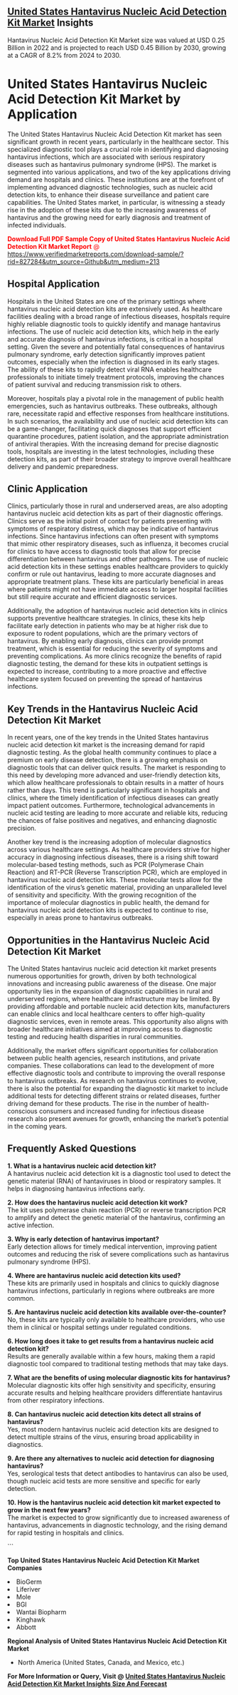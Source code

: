 <h2><a href="https://www.verifiedmarketreports.com/download-sample/?rid=827284&amp;utm_source=Github&amp;utm_medium=213" target="_blank">United States Hantavirus Nucleic Acid Detection Kit Market</a> Insights</h2><p>Hantavirus Nucleic Acid Detection Kit Market size was valued at USD 0.25 Billion in 2022 and is projected to reach USD 0.45 Billion by 2030, growing at a CAGR of 8.2% from 2024 to 2030.</p><p><h1>United States Hantavirus Nucleic Acid Detection Kit Market by Application</h1><p>The United States Hantavirus Nucleic Acid Detection Kit market has seen significant growth in recent years, particularly in the healthcare sector. This specialized diagnostic tool plays a crucial role in identifying and diagnosing hantavirus infections, which are associated with serious respiratory diseases such as hantavirus pulmonary syndrome (HPS). The market is segmented into various applications, and two of the key applications driving demand are hospitals and clinics. These institutions are at the forefront of implementing advanced diagnostic technologies, such as nucleic acid detection kits, to enhance their disease surveillance and patient care capabilities. The United States market, in particular, is witnessing a steady rise in the adoption of these kits due to the increasing awareness of hantavirus and the growing need for early diagnosis and treatment of infected individuals.<p><span class=""><span style="color: #ff0000;"><strong>Download Full PDF Sample Copy of United States Hantavirus Nucleic Acid Detection Kit Market Report</strong> @ </span><a href="https://www.verifiedmarketreports.com/download-sample/?rid=827284&amp;utm_source=Github&amp;utm_medium=213" target="_blank">https://www.verifiedmarketreports.com/download-sample/?rid=827284&amp;utm_source=Github&amp;utm_medium=213</a></span></p></p><h2>Hospital Application</h2><p>Hospitals in the United States are one of the primary settings where hantavirus nucleic acid detection kits are extensively used. As healthcare facilities dealing with a broad range of infectious diseases, hospitals require highly reliable diagnostic tools to quickly identify and manage hantavirus infections. The use of nucleic acid detection kits, which help in the early and accurate diagnosis of hantavirus infections, is critical in a hospital setting. Given the severe and potentially fatal consequences of hantavirus pulmonary syndrome, early detection significantly improves patient outcomes, especially when the infection is diagnosed in its early stages. The ability of these kits to rapidly detect viral RNA enables healthcare professionals to initiate timely treatment protocols, improving the chances of patient survival and reducing transmission risk to others.<p>Moreover, hospitals play a pivotal role in the management of public health emergencies, such as hantavirus outbreaks. These outbreaks, although rare, necessitate rapid and effective responses from healthcare institutions. In such scenarios, the availability and use of nucleic acid detection kits can be a game-changer, facilitating quick diagnoses that support efficient quarantine procedures, patient isolation, and the appropriate administration of antiviral therapies. With the increasing demand for precise diagnostic tools, hospitals are investing in the latest technologies, including these detection kits, as part of their broader strategy to improve overall healthcare delivery and pandemic preparedness.</p><h2>Clinic Application</h2><p>Clinics, particularly those in rural and underserved areas, are also adopting hantavirus nucleic acid detection kits as part of their diagnostic offerings. Clinics serve as the initial point of contact for patients presenting with symptoms of respiratory distress, which may be indicative of hantavirus infections. Since hantavirus infections can often present with symptoms that mimic other respiratory diseases, such as influenza, it becomes crucial for clinics to have access to diagnostic tools that allow for precise differentiation between hantavirus and other pathogens. The use of nucleic acid detection kits in these settings enables healthcare providers to quickly confirm or rule out hantavirus, leading to more accurate diagnoses and appropriate treatment plans. These kits are particularly beneficial in areas where patients might not have immediate access to larger hospital facilities but still require accurate and efficient diagnostic services.<p>Additionally, the adoption of hantavirus nucleic acid detection kits in clinics supports preventive healthcare strategies. In clinics, these kits help facilitate early detection in patients who may be at higher risk due to exposure to rodent populations, which are the primary vectors of hantavirus. By enabling early diagnosis, clinics can provide prompt treatment, which is essential for reducing the severity of symptoms and preventing complications. As more clinics recognize the benefits of rapid diagnostic testing, the demand for these kits in outpatient settings is expected to increase, contributing to a more proactive and effective healthcare system focused on preventing the spread of hantavirus infections.</p><h2>Key Trends in the Hantavirus Nucleic Acid Detection Kit Market</h2><p>In recent years, one of the key trends in the United States hantavirus nucleic acid detection kit market is the increasing demand for rapid diagnostic testing. As the global health community continues to place a premium on early disease detection, there is a growing emphasis on diagnostic tools that can deliver quick results. The market is responding to this need by developing more advanced and user-friendly detection kits, which allow healthcare professionals to obtain results in a matter of hours rather than days. This trend is particularly significant in hospitals and clinics, where the timely identification of infectious diseases can greatly impact patient outcomes. Furthermore, technological advancements in nucleic acid testing are leading to more accurate and reliable kits, reducing the chances of false positives and negatives, and enhancing diagnostic precision.<p>Another key trend is the increasing adoption of molecular diagnostics across various healthcare settings. As healthcare providers strive for higher accuracy in diagnosing infectious diseases, there is a rising shift toward molecular-based testing methods, such as PCR (Polymerase Chain Reaction) and RT-PCR (Reverse Transcription PCR), which are employed in hantavirus nucleic acid detection kits. These molecular tests allow for the identification of the virus’s genetic material, providing an unparalleled level of sensitivity and specificity. With the growing recognition of the importance of molecular diagnostics in public health, the demand for hantavirus nucleic acid detection kits is expected to continue to rise, especially in areas prone to hantavirus outbreaks.</p><h2>Opportunities in the Hantavirus Nucleic Acid Detection Kit Market</h2><p>The United States hantavirus nucleic acid detection kit market presents numerous opportunities for growth, driven by both technological innovations and increasing public awareness of the disease. One major opportunity lies in the expansion of diagnostic capabilities in rural and underserved regions, where healthcare infrastructure may be limited. By providing affordable and portable nucleic acid detection kits, manufacturers can enable clinics and local healthcare centers to offer high-quality diagnostic services, even in remote areas. This opportunity also aligns with broader healthcare initiatives aimed at improving access to diagnostic testing and reducing health disparities in rural communities.</p><p>Additionally, the market offers significant opportunities for collaboration between public health agencies, research institutions, and private companies. These collaborations can lead to the development of more effective diagnostic tools and contribute to improving the overall response to hantavirus outbreaks. As research on hantavirus continues to evolve, there is also the potential for expanding the diagnostic kit market to include additional tests for detecting different strains or related diseases, further driving demand for these products. The rise in the number of health-conscious consumers and increased funding for infectious disease research also present avenues for growth, enhancing the market’s potential in the coming years.</p><h2>Frequently Asked Questions</h2><p><strong>1. What is a hantavirus nucleic acid detection kit?</strong><br>A hantavirus nucleic acid detection kit is a diagnostic tool used to detect the genetic material (RNA) of hantaviruses in blood or respiratory samples. It helps in diagnosing hantavirus infections early.</p><p><strong>2. How does the hantavirus nucleic acid detection kit work?</strong><br>The kit uses polymerase chain reaction (PCR) or reverse transcription PCR to amplify and detect the genetic material of the hantavirus, confirming an active infection.</p><p><strong>3. Why is early detection of hantavirus important?</strong><br>Early detection allows for timely medical intervention, improving patient outcomes and reducing the risk of severe complications such as hantavirus pulmonary syndrome (HPS).</p><p><strong>4. Where are hantavirus nucleic acid detection kits used?</strong><br>These kits are primarily used in hospitals and clinics to quickly diagnose hantavirus infections, particularly in regions where outbreaks are more common.</p><p><strong>5. Are hantavirus nucleic acid detection kits available over-the-counter?</strong><br>No, these kits are typically only available to healthcare providers, who use them in clinical or hospital settings under regulated conditions.</p><p><strong>6. How long does it take to get results from a hantavirus nucleic acid detection kit?</strong><br>Results are generally available within a few hours, making them a rapid diagnostic tool compared to traditional testing methods that may take days.</p><p><strong>7. What are the benefits of using molecular diagnostic kits for hantavirus?</strong><br>Molecular diagnostic kits offer high sensitivity and specificity, ensuring accurate results and helping healthcare providers differentiate hantavirus from other respiratory infections.</p><p><strong>8. Can hantavirus nucleic acid detection kits detect all strains of hantavirus?</strong><br>Yes, most modern hantavirus nucleic acid detection kits are designed to detect multiple strains of the virus, ensuring broad applicability in diagnostics.</p><p><strong>9. Are there any alternatives to nucleic acid detection for diagnosing hantavirus?</strong><br>Yes, serological tests that detect antibodies to hantavirus can also be used, though nucleic acid tests are more sensitive and specific for early detection.</p><p><strong>10. How is the hantavirus nucleic acid detection kit market expected to grow in the next few years?</strong><br>The market is expected to grow significantly due to increased awareness of hantavirus, advancements in diagnostic technology, and the rising demand for rapid testing in hospitals and clinics.</p>```</p><p><strong>Top United States Hantavirus Nucleic Acid Detection Kit Market Companies</strong></p><div data-test-id=""><p><li>BioGerm</li><li> Liferiver</li><li> Mole</li><li> BGI</li><li> Wantai Biopharm</li><li> Kinghawk</li><li> Abbott</li></p><div><strong>Regional Analysis of&nbsp;United States Hantavirus Nucleic Acid Detection Kit Market</strong></div><ul><li dir="ltr"><p dir="ltr">North America&nbsp;(United States, Canada, and Mexico, etc.)</p></li></ul><p><strong>For More Information or Query, Visit @&nbsp;</strong><strong><a href="https://www.verifiedmarketreports.com/product/hantavirus-nucleic-acid-detection-kit-market/?utm_source=Github&amp;utm_medium=213" target="_blank">United States Hantavirus Nucleic Acid Detection Kit Market Insights Size And Forecast</a></strong></p></div>
